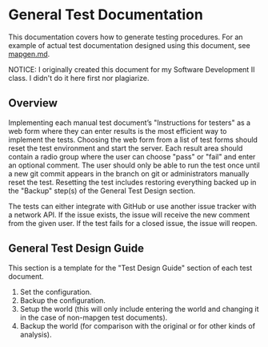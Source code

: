 # General Test Documentation
This documentation covers how to generate testing procedures. For an
example of actual test documentation designed using this document, see
[mapgen.md](mapgen.md).

NOTICE: I originally created this document for my Software Development
II class. I didn't do it here first nor plagiarize.

## Overview
Implementing each manual test document’s "Instructions for testers" as
a web form where they can enter results is the most efficient way to
implement the tests. Choosing the web form from a list of test forms
should reset the test environment and start the server. Each result
area should contain a radio group where the user can choose "pass" or
"fail" and enter an optional comment. The user should only be able to
run the test once until a new git commit appears in the branch on git
or administrators manually reset the test. Resetting the test includes
restoring everything backed up in the "Backup" step(s) of the General
Test Design section.

The tests can either integrate with GitHub or use another issue tracker
with a network API. If the issue exists, the issue will receive the new
comment from the given user. If the test fails for a closed issue, the
issue will reopen.


## General Test Design Guide
This section is a template for the "Test Design Guide" section of each
test document.
1. Set the configuration.
2. Backup the configuration.
3. Setup the world (this will only include entering the world and
   changing it in the case of non-mapgen test documents).
4. Backup the world (for comparison with the original or for other kinds
   of analysis).
